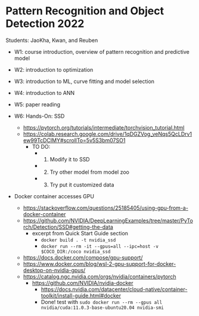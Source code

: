 # Pattern Recognition and Object Detection 2022

Students: JaoKha, Kwan, and Reuben

  * W1: course introduction, overview of pattern recognition and predictive model
  * W2: introduction to optimization


  * W3: introduction to ML, curve fitting and model selection
  * W4: introduction to ANN

  * W5: paper reading
  * W6: Hands-On: SSD
    * https://pytorch.org/tutorials/intermediate/torchvision_tutorial.html
    * https://colab.research.google.com/drive/1qDGZVog_veNqs5QcLDrv1ew99TcDCIMY#scrollTo=5v5S3bm07SO1
      * TO DO: 
        * 1. Modify it to SSD
        * 2. Try other model from model zoo
        * 3. Try put it customized data

  * Docker container accesses GPU
    * https://stackoverflow.com/questions/25185405/using-gpu-from-a-docker-container
    * https://github.com/NVIDIA/DeepLearningExamples/tree/master/PyTorch/Detection/SSD#getting-the-data
      * excerpt from Quick Start Guide section
        * ```docker build . -t nvidia_ssd``` 
        * ```docker run --rm -it --gpus=all --ipc=host -v $COCO_DIR:/coco nvidia_ssd```
    * https://docs.docker.com/compose/gpu-support/
    * https://www.docker.com/blog/wsl-2-gpu-support-for-docker-desktop-on-nvidia-gpus/ 
    * https://catalog.ngc.nvidia.com/orgs/nvidia/containers/pytorch
      * https://github.com/NVIDIA/nvidia-docker 
        * https://docs.nvidia.com/datacenter/cloud-native/container-toolkit/install-guide.html#docker 
        * Done! test with ```sudo docker run --rm --gpus all nvidia/cuda:11.0.3-base-ubuntu20.04 nvidia-smi```
